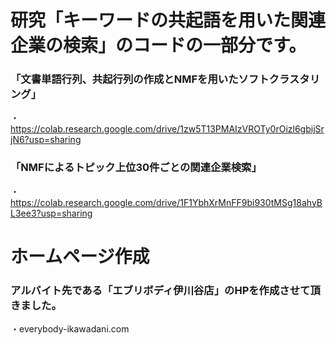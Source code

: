 # 研究「キーワードの共起語を用いた関連企業の検索」のコードの一部分です。
### 「文書単語行列、共起行列の作成とNMFを用いたソフトクラスタリング」
・https://colab.research.google.com/drive/1zw5T13PMAIzVROTy0rOizl6gbijSrjN6?usp=sharing

### 「NMFによるトピック上位30件ごとの関連企業検索」
・https://colab.research.google.com/drive/1F1YbhXrMnFF9bi930tMSg18ahyBL3ee3?usp=sharing 


# ホームページ作成 
### アルバイト先である「エブリボディ伊川谷店」のHPを作成させて頂きました。
・everybody-ikawadani.com


# 
